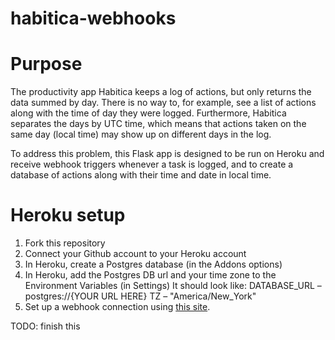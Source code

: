 # habitica-webhooks

# Purpose

The productivity app Habitica keeps a log of actions, but only returns the data summed by day. There is no way to, for example, see a list of actions along with the time of day they were logged. Furthermore, Habitica separates the days by UTC time, which means that actions taken on the same day (local time) may show up on different days in the log.

To address this problem, this Flask app is designed to be run on Heroku and receive webhook triggers whenever a task is logged, and to create a database of actions along with their time and date in local time.

# Heroku setup

1. Fork this repository
2. Connect your Github account to your Heroku account
3. In Heroku, create a Postgres database (in the Addons options)
4. In Heroku, add the Postgres DB url and your time zone to the Environment Variables (in Settings)
It should look like:
  DATABASE_URL – postgres://{YOUR URL HERE}
  TZ – "America/New_York"
5. Set up a webhook connection using [this site](https://robwhitaker.com/habitica-webhook-editor/).

TODO: finish this
